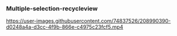 ### Multiple-selection-recycleview

https://user-images.githubusercontent.com/74837526/208990390-d0248a4a-d3cc-4f9b-866e-c4975c23fcf5.mp4


